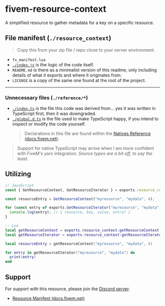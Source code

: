 # fivem-resource-context
A simplified resource to gather metadata for a key on a specific resource.

## File manifest (`./resource_context`)

> Copy this from your zip file / repo clone to your server environment.

- `fx_manifest.lua`
- [`./index.js`](reference/index.js) is the logic of the code itself.
- `README.md` is there as a minimalist version of this readme, only including details of what it exports and where it originates from.
- `LICENSE` is a copy of the same one found at the root of the project.

---

### Unnecessary files (`./reference/*`)

- [`./index.ts`](reference/index.ts) is the file this code was derived from... yes it was written in TypeScript first, then it was downgraded.
- [`./global.d.ts`](reference/global.d.ts) is the file used to make TypeScript happy, if you intend to inspect or modify the code yourself.
  > Declarations in this file are found within the [Natives Reference (docs.fivem.net)](https://docs.fivem.net/natives/).

> Support for native TypeScript may arrive when I am more confident with FiveM's yarn integration.
> *Source types are a bit off, to say the least.*

## Utilizing

```js
// JavaScript
const { GetResourceContext, GetResourceIterator } = exports.resource_context;

const resourceEntry = GetResourceContext("myresource", "mydata", 4);

for (const entry of exports.GetResourceIterator("myresource", "mydata")) {
  console.log(entry); // { resource, key, value, extra? }
}
```

```lua
-- Lua
local getResourceContext = exports.resource_context:getResourceContext
local getResourceIterator = exports.resource_context:getResourceIterator

local resourceEntry = getResourceContext("myresource", "mydata", 4)

for entry in getResourceIterator("myresource", "mydata") do
  print(entry)
end
```

## Support

For support with this resource, please join the [Discord server](https://discord.gg/z5DPVHNBuw).

- [Resource Manifest (docs.fivem.net)](https://docs.fivem.net/docs/scripting-reference/resource-manifest/resource-manifest/)